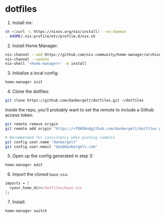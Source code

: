 # dotfiles

1. Install nix:

```sh
sh <(curl -L https://nixos.org/nix/install) --no-daemon
. $HOME/.nix-profile/etc/profile.d/nix.sh
```

2. Install Home Manager:

```sh
nix-channel --add https://github.com/nix-community/home-manager/archive/master.tar.gz home-manager
nix-channel --update
nix-shell '<home-manager>' -A install
```

3. Initialize a local config:

```sh
home-manager init
```

4. Clone the dotfiles:

```sh
git clone https://github.com/danbergelt/dotfiles.git ~/dotfiles
```

Inside the repo, you'll probably want to set the remote to include a Github access token:

```sh
git remote remove origin
git remote add origin "https://<TOKEN>@github.com/danbergelt/dotfiles.git"

# Recommended for consistency when pushing commits
git config user.name "danbergelt"
git config user.email "dan@danbergelt.com"
```

5. Open up the config generated in step 3:

```sh
home-manager edit
```

6. Import the cloned `base.nix`:

```nix
imports = [
  <your_home_dir>/dotfiles/base.nix
];
```

7. Install:

```sh
home-manager switch
```
